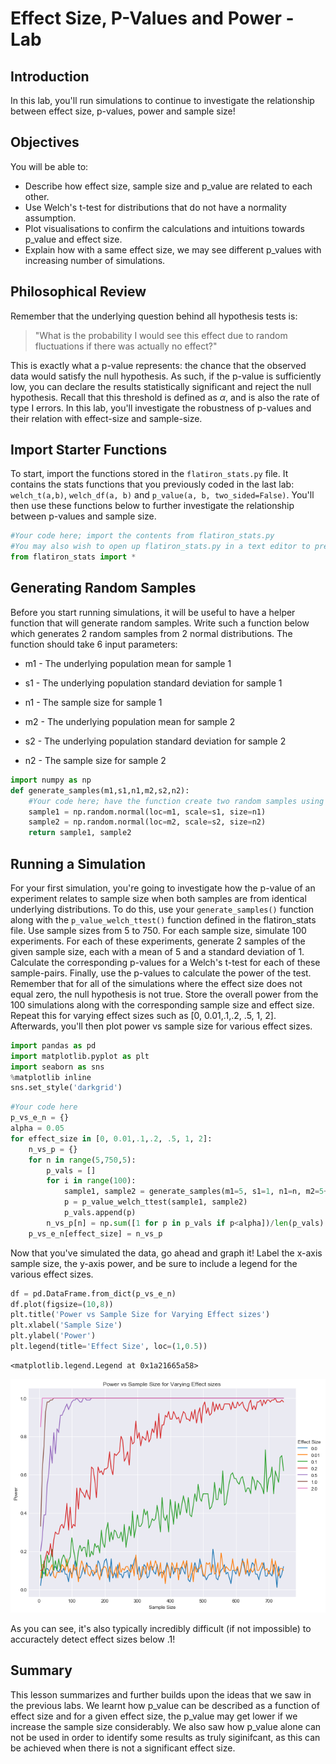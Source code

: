 
# Effect Size, P-Values and Power - Lab

## Introduction 

In this lab, you'll run simulations to continue to investigate the relationship between effect size, p-values, power and sample size!

## Objectives
You will be able to:
* Describe how effect size, sample size and p_value are related to each other. 
* Use Welch's t-test for distributions that do not have a normality assumption.
* Plot visualisations to confirm the calculations and intuitions towards p_value and effect size. 
* Explain how with a same effect size, we may see different p_values with increasing number of simulations. 

## Philosophical Review

Remember that the underlying question behind all hypothesis tests is:

>"What is the probability I would see this effect due to random fluctuations if there was actually no effect?" 

This is exactly what a p-value represents: the chance that the observed data would satisfy the null hypothesis. As such, if the p-value is sufficiently low, you can declare the results statistically significant and reject the null hypothesis. Recall that this threshold is defined as $\alpha$, and is also the rate of type I errors. In this lab, you'll investigate the robustness of p-values and their relation with effect-size and sample-size. 

## Import Starter Functions

To start, import the functions stored in the `flatiron_stats.py` file. It contains the stats functions that you previously coded in the last lab: `welch_t(a,b)`, `welch_df(a, b)` and `p_value(a, b, two_sided=False)`. You'll then use these functions below to further investigate the relationship between p-values and sample size.


```python
#Your code here; import the contents from flatiron_stats.py
#You may also wish to open up flatiron_stats.py in a text editor to preview its contents.
from flatiron_stats import *
```

## Generating Random Samples

Before you start running simulations, it will be useful to have a helper function that will generate random samples. Write such a function below which generates 2 random samples from 2 normal distributions. The function should take 6 input parameters:

* m1 - The underlying population mean for sample 1
* s1 - The underlying population standard deviation for sample 1
* n1 - The sample size for sample 1

* m2 - The underlying population mean for sample 2
* s2 - The underlying population standard deviation for sample 2
* n2 - The sample size for sample 2


```python
import numpy as np
def generate_samples(m1,s1,n1,m2,s2,n2):
    #Your code here; have the function create two random samples using the input parameters
    sample1 = np.random.normal(loc=m1, scale=s1, size=n1)
    sample2 = np.random.normal(loc=m2, scale=s2, size=n2)
    return sample1, sample2
```

## Running a Simulation

For your first simulation, you're going to investigate how the p-value of an experiment relates to sample size when both samples are from identical underlying distributions. To do this, use your `generate_samples()` function along with the `p_value_welch_ttest()` function defined in the flatiron_stats file. Use sample sizes from 5 to 750. For each sample size, simulate 100 experiments. For each of these experiments, generate 2 samples of the given sample size, each with a mean of 5 and a standard deviation of 1. Calculate the corresponding p-values for a Welch's t-test for each of these sample-pairs. Finally, use the p-values to calculate the power of the test. Remember that for all of the simulations where the effect size does not equal zero, the null hypothesis is not true. Store the overall power from the 100 simulations along with the corresponding sample size and effect size. Repeat this for varying effect sizes such as [0, 0.01,.1,.2, .5, 1, 2]. Afterwards, you'll then plot power vs sample size for various effect sizes.


```python
import pandas as pd
import matplotlib.pyplot as plt
import seaborn as sns
%matplotlib inline
sns.set_style('darkgrid')
```


```python
#Your code here
p_vs_e_n = {}
alpha = 0.05
for effect_size in [0, 0.01,.1,.2, .5, 1, 2]:
    n_vs_p = {}
    for n in range(5,750,5):
        p_vals = []
        for i in range(100):
            sample1, sample2 = generate_samples(m1=5, s1=1, n1=n, m2=5+effect_size, s2=1, n2=n)
            p = p_value_welch_ttest(sample1, sample2)
            p_vals.append(p)
        n_vs_p[n] = np.sum([1 for p in p_vals if p<alpha])/len(p_vals)
    p_vs_e_n[effect_size] = n_vs_p
```

Now that you've simulated the data, go ahead and graph it! Label the x-axis sample size, the y-axis power, and be sure to include a legend for the various effect sizes.


```python
df = pd.DataFrame.from_dict(p_vs_e_n)
df.plot(figsize=(10,8))
plt.title('Power vs Sample Size for Varying Effect sizes')
plt.xlabel('Sample Size')
plt.ylabel('Power')
plt.legend(title='Effect Size', loc=(1,0.5))
```




    <matplotlib.legend.Legend at 0x1a21665a58>




![png](index_files/index_10_1.png)


As you can see, it's also typically incredibly difficult (if not impossible) to accuractely detect effect sizes below .1!

## Summary

This lesson summarizes and further builds upon the ideas that we saw in the previous labs. We learnt how p_value can be described as a function of effect size and for a given effect size, the p_value may get lower if we increase the sample size considerably. We also saw how p_value alone can not be used in order to identify some results as truly siginifcant, as this can be achieved when there is not a significant effect size. 
